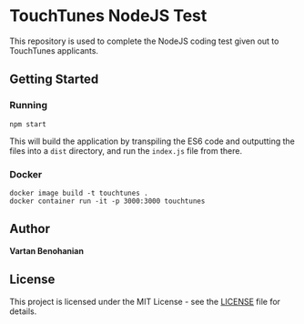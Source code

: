 # TouchTunes NodeJS Test

This repository is used to complete the NodeJS coding test given out to TouchTunes applicants.

## Getting Started

### Running

```
npm start
```

This will build the application by transpiling the ES6 code and outputting the files into a `dist` directory, and run the `index.js` file from there.

### Docker

```
docker image build -t touchtunes .
docker container run -it -p 3000:3000 touchtunes
```

## Author

**Vartan Benohanian**

## License

This project is licensed under the MIT License - see the [LICENSE](LICENSE) file for details.
